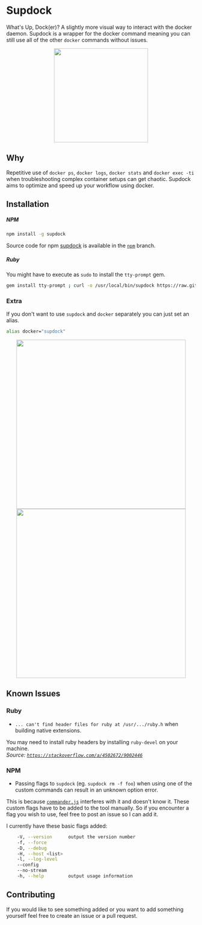 # Supdock
What's Up, Dock(er)? A slightly more visual way to interact with the docker daemon. Supdock is a wrapper for the docker command meaning you can still use all of the other `docker` commands without issues.

<p align="center">
<img src="https://i.imgur.com/ATV0nP7.png" width="250">

## Why
Repetitive use of `docker ps`, `docker logs`, `docker stats` and `docker exec -ti` when troubleshooting  complex container setups can get chaotic. Supdock aims to optimize and speed up your workflow using docker.

## Installation
##### NPM
```bash
npm install -g supdock
```

Source code for npm [supdock](https://www.npmjs.com/package/supdock) is available in the [`npm`](https://github.com/segersniels/supdock/tree/npm) branch.

##### Ruby
You might have to execute as `sudo` to install the `tty-prompt` gem.  

```bash
gem install tty-prompt ; curl -o /usr/local/bin/supdock https://raw.githubusercontent.com/segersniels/supdock/master/supdock ; chmod +x /usr/local/bin/supdock
```

### Extra
If you don't want to use `supdock` and `docker` separately you can just set an alias.

```bash
alias docker="supdock"
```

<p align="center">
<img src="https://i.imgur.com/lH5qUNK.gif" width="450">
<img src="https://i.imgur.com/moY077k.gif" width="450">

## Known Issues
### Ruby
- `... can't find header files for ruby at /usr/.../ruby.h` when building native extensions.  

You may need to install ruby headers by installing `ruby-devel` on your machine.  
*Source: [`https://stackoverflow.com/a/4502672/9002446`](https://stackoverflow.com/a/4502672/9002446)*

### NPM
- Passing flags to `supdock` (eg. `supdock rm -f foo`) when using one of the custom commands can result in an unknown option error.

This is because [`commander.js`](https://www.npmjs.com/package/commander) interferes with it and doesn't know it. These custom flags have to be added to the tool manually. So if you encounter a flag you wish to use, feel free to post an issue so I can add it.

I currently have these basic flags added:  
```bash
    -V, --version      output the version number
    -f, --force        
    -D, --debug        
    -H, --host <list>  
    -l, --log-level    
    --config           
    --no-stream        
    -h, --help         output usage information
```

## Contributing
If you would like to see something added or you want to add something yourself feel free to create an issue or a pull request.
